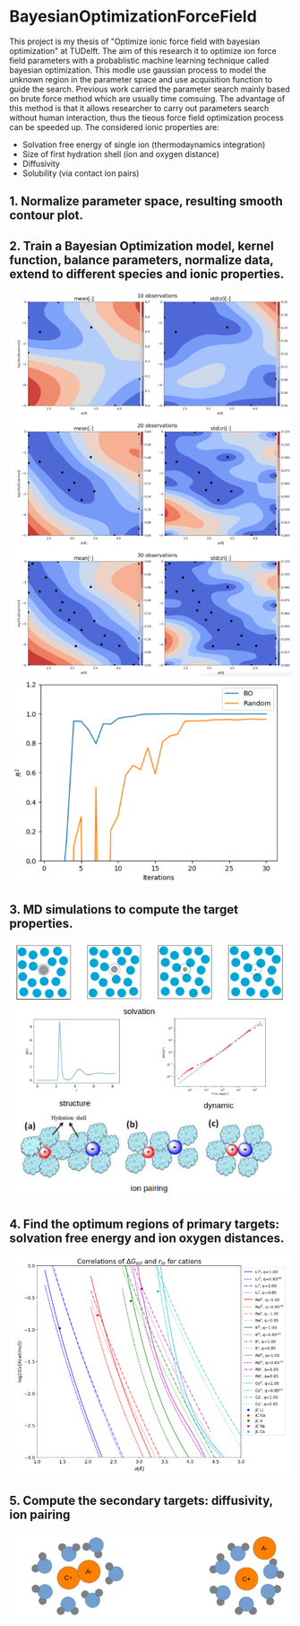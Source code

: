 # BayesianOptimizationForceField
This project is my thesis of "Optimize ionic force field with bayesian optimization" at TUDelft. The aim of this research it to optimize ion force field parameters with a probablistic machine learning technique called bayesian optimization. This modle use gaussian process to model the unknown region in the parameter space and use acquisition function to guide the search. Previous work carried the parameter search mainly based on brute force method which are usually time comsuing. The advantage of this method is that it allows researcher to carry out parameters search without human interaction, thus the tieous force field optimization process can be speeded up. 
The considered ionic properties are:
- Solvation free energy of single ion (thermodaynamics integration)
- Size of first hydration shell (ion and oxygen distance)
- Diffusivity 
- Solubility (via contact ion pairs)

## 1. Normalize parameter space, resulting smooth contour plot.
## 2. Train a Bayesian Optimization model, kernel function, balance parameters, normalize data, extend to different species and ionic properties.
![Image text](https://raw.githubusercontent.com/YuchenZhu/BayesianOptimizationForceField/main/img/obs.png)
![Image text](https://raw.githubusercontent.com/YuchenZhu/BayesianOptimizationForceField/main/img/convergence.png)
## 3. MD simulations to compute the target properties.
![Image text](https://raw.githubusercontent.com/YuchenZhu/BayesianOptimizationForceField/main/img/properties.png)
## 4. Find the optimum regions of primary targets: solvation free energy and ion oxygen distances.
![Image text](https://raw.githubusercontent.com/YuchenZhu/BayesianOptimizationForceField/main/img/primaryTgs.png)
## 5. Compute the secondary targets: diffusivity, ion pairing
![Image text](https://raw.githubusercontent.com/YuchenZhu/BayesianOptimizationForceField/main/img/ionPairs.png)
